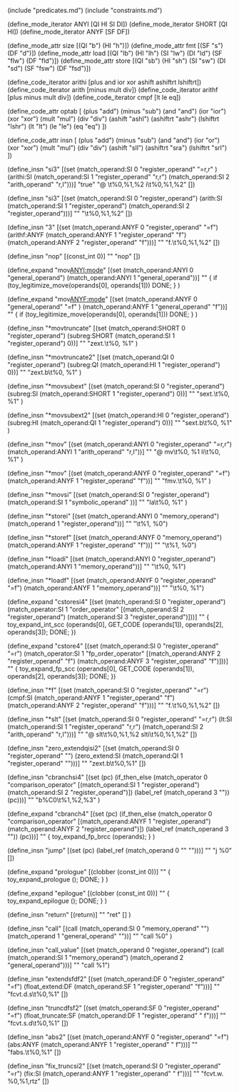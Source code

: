 (include "predicates.md")
(include "constraints.md")

(define_mode_iterator ANYI [QI HI SI DI])
(define_mode_iterator SHORT [QI HI])
(define_mode_iterator ANYF [SF DF])

(define_mode_attr size [(QI "b") (HI "h")])
(define_mode_attr fmt [(SF "s") (DF "d")])
(define_mode_attr load [(QI "lb") (HI "lh") (SI "lw") (DI "ld") (SF "flw") (DF "fld")])
(define_mode_attr store [(QI "sb") (HI "sh") (SI "sw") (DI "sd") (SF "fsw") (DF "fsd")])

(define_code_iterator arithi [plus and ior xor ashift ashiftrt lshiftrt])
(define_code_iterator arith [minus mult div])
(define_code_iterator arithf [plus minus mult div])
(define_code_iterator cmpf [lt le eq])

(define_code_attr optab [
  (plus "add")
  (minus "sub")
  (and "and")
  (ior "ior")
  (xor "xor")
  (mult "mul")
  (div "div")
  (ashift "ashl")
  (ashiftrt "ashr")
  (lshiftrt "lshr")
  (lt "lt")
  (le "le")
  (eq "eq")
  ])

(define_code_attr insn [
  (plus "add")
  (minus "sub")
  (and "and")
  (ior "or")
  (xor "xor")
  (mult "mul")
  (div "div")
  (ashift "sll")
  (ashiftrt "sra")
  (lshiftrt "srl")
  ])

(define_insn "<optab>si3"
    [(set (match_operand:SI          0 "register_operand" "=r,r" )
	      (arithi:SI (match_operand:SI 1 "register_operand" "r,r")
		           (match_operand:SI 2 "arith_operand" "r,I")))]
  "true"
  "@
   <insn>\t%0,%1,%2
   <insn>i\t%0,%1,%2"
  [])


(define_insn "<optab>si3"
    [(set (match_operand:SI          0 "register_operand")
	      (arith:SI (match_operand:SI 1 "register_operand")
		           (match_operand:SI 2 "register_operand")))]
  ""
  "<insn>\t%0,%1,%2"
  [])

(define_insn "<optab><mode>3"
    [(set (match_operand:ANYF          0 "register_operand" "=f")
	      (arithf:ANYF (match_operand:ANYF 1 "register_operand" "f")
		           (match_operand:ANYF 2 "register_operand" "f")))]
  ""
  "f<insn>.<fmt>\t%0,%1,%2"
  [])

(define_insn "nop"
  [(const_int 0)]
  ""
  "nop"
  [])

(define_expand "mov<ANYI:mode>"
    [(set (match_operand:ANYI 0 "general_operand")
	      (match_operand:ANYI 1 "general_operand"))]
  ""
  {
    if (toy_legitimize_move(operands[0], operands[1]))
        DONE;
  }
  )

(define_expand "mov<ANYF:mode>"
    [(set (match_operand:ANYF 0 "general_operand" "=f" )
	      (match_operand:ANYF 1 "general_operand" "f"))]
  ""
  {
    if (toy_legitimize_move(operands[0], operands[1]))
        DONE;
  }
  )

(define_insn "*movtruncate"
    [(set (match_operand:SHORT 0 "register_operand")
	      (subreg:SHORT (match_operand:SI 1 "register_operand") 0))]
  ""
  "zext.<size>\t%0, %1"
  )

(define_insn "*movtruncate2"
    [(set (match_operand:QI 0 "register_operand")
	      (subreg:QI (match_operand:HI 1 "register_operand") 0))]
  ""
  "zext.b\t%0, %1"
  )

(define_insn "*movsubext"
    [(set (match_operand:SI 0 "register_operand")
	      (subreg:SI (match_operand:SHORT 1 "register_operand") 0))]
  ""
  "sext.<size>\t%0, %1"
  )

(define_insn "*movsubext2"
    [(set (match_operand:HI 0 "register_operand")
	      (subreg:HI (match_operand:QI 1 "register_operand") 0))]
  ""
  "sext.b\t%0, %1"
  )

(define_insn "*mov<mode>"
    [(set (match_operand:ANYI 0 "register_operand" "=r,r")
	      (match_operand:ANYI 1 "arith_operand" "r,I"))]
  ""
  "@
   mv\t%0, %1
   li\t%0, %1"
  )

(define_insn "*mov<mode>"
    [(set (match_operand:ANYF 0 "register_operand" "=f")
	      (match_operand:ANYF 1 "register_operand" "f"))]
  ""
  "fmv.<fmt>\t%0, %1"
  )

(define_insn "*movsi"
    [(set (match_operand:SI 0 "register_operand")
	      (match_operand:SI 1 "symbolic_operand" ))]
  ""
  "la\t%0, %1"
  )

(define_insn "*storei"
   [(set (match_operand:ANYI 0 "memory_operand")
	(match_operand 1 "register_operand"))]
  ""
  "<store>\t%1, %0")

(define_insn "*storef"
   [(set (match_operand:ANYF 0 "memory_operand")
	(match_operand:ANYF 1 "register_operand" "f"))]
  ""
  "<store>\t%1, %0")

(define_insn "*loadi"
  [(set (match_operand:ANYI 0 "register_operand")
	(match_operand:ANYI 1 "memory_operand"))]
  ""
  "<load>\t%0, %1")

(define_insn "*loadf"
  [(set (match_operand:ANYF 0 "register_operand" "=f")
	(match_operand:ANYF 1 "memory_operand"))]
  ""
  "<load>\t%0, %1")

(define_expand "cstoresi4"
  [(set (match_operand:SI 0 "register_operand")
	(match_operator:SI 1 "order_operator"
	    [(match_operand:SI 2 "register_operand")
	     (match_operand:SI 3 "register_operand")]))]
  ""
  {
    toy_expand_int_scc (operands[0], GET_CODE (operands[1]), operands[2],
			operands[3]);
    DONE;
  })

(define_expand "cstore<mode>4"
  [(set (match_operand:SI 0 "register_operand" "=r")
	(match_operator:SI 1 "fp_order_operator"
	    [(match_operand:ANYF 2 "register_operand" "f")
	     (match_operand:ANYF 3 "register_operand" "f")]))]
  ""
  {
    toy_expand_fp_scc (operands[0], GET_CODE (operands[1]), operands[2],
			operands[3]);
    DONE;
  })

(define_insn "*f<optab>"
  [(set (match_operand:SI 0 "register_operand" "=r")
	(cmpf:SI
	 (match_operand:ANYF 1 "register_operand" "f")
     (match_operand:ANYF 2 "register_operand" "f")))]
  ""
  "f<optab>.<fmt>\t%0,%1,%2"
  [])

(define_insn "*slt"
  [(set (match_operand:SI 0 "register_operand" "=r,r")
	(lt:SI
	    (match_operand:SI 1 "register_operand" "r,r")
        (match_operand:SI 2 "arith_operand" "r,I")))]
  ""
  "@
   slt\t%0,%1,%2
   slti\t%0,%1,%2"
  [])

(define_insn "zero_extendqisi2"
  [(set (match_operand:SI 0 "register_operand"    "")
	(zero_extend:SI
	    (match_operand:QI 1 "register_operand" "")))]
  ""
  "zext.b\t%0,%1"
  [])

(define_insn "cbranchsi4"
  [(set (pc)
	(if_then_else (match_operator 0 "comparison_operator"
		      [(match_operand:SI 1 "register_operand")
		       (match_operand:SI 2 "register_operand")])
		      (label_ref (match_operand 3 ""))
		      (pc)))]
  ""
  "b%C0\t%1,%2,%3"
  )

(define_expand "cbranch<mode>4"
  [(set (pc)
	(if_then_else (match_operator 0 "comparison_operator"
		      [(match_operand:ANYF 1 "register_operand")
		       (match_operand:ANYF 2 "register_operand")])
		      (label_ref (match_operand 3 ""))
		      (pc)))]
  ""
  {
      toy_expand_fp_brcc (operands);
  }
  )

(define_insn "jump"
  [(set (pc)
	(label_ref (match_operand 0 "" "")))]
  ""
  "j %0"
  [])

(define_expand "prologue"
  [(clobber (const_int 0))]
  ""
  {
  toy_expand_prologue ();
  DONE;
  }
)

(define_expand "epilogue"
  [(clobber (const_int 0))]
  ""
  {
  toy_expand_epilogue ();
  DONE;
  }
)

(define_insn "return"
  [(return)]
  ""
  "ret"
  []
)

(define_insn "call"
  [(call (match_operand:SI 0 "memory_operand" "")
		(match_operand 1 "general_operand" ""))]
  ""
  "call %0"
  )

(define_insn "call_value"
    [(set (match_operand 0 "register_operand")
	      (call (match_operand:SI 1 "memory_operand")
	            (match_operand 2 "general_operand")))]
  ""
  "call %1")

(define_insn "extendsfdf2"
  [(set (match_operand:DF     0 "register_operand" "=f")
	(float_extend:DF
	    (match_operand:SF 1 "register_operand" "f")))]
  ""
  "fcvt.d.s\t%0,%1"
  [])

(define_insn "truncdfsf2"
  [(set (match_operand:SF     0 "register_operand" "=f")
	(float_truncate:SF
	    (match_operand:DF 1 "register_operand" " f")))]
  ""
  "fcvt.s.d\t%0,%1"
  [])

(define_insn "abs<mode>2"
  [(set (match_operand:ANYF           0 "register_operand" "=f")
	(abs:ANYF (match_operand:ANYF 1 "register_operand" " f")))]
    ""
  "fabs.<fmt>\t%0,%1"
  [])

(define_insn "fix_trunc<mode>si2"
  [(set (match_operand:SI      0 "register_operand" "=r")
	(fix:SI
	    (match_operand:ANYF 1 "register_operand" " f")))]
  ""
  "fcvt.w.<fmt> %0,%1,rtz"
  [])
